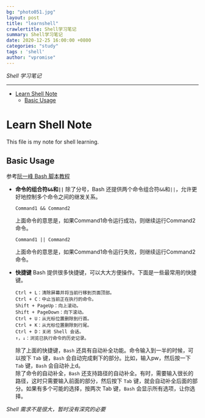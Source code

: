 ```yaml
---
bg: "photo051.jpg"
layout: post
title: "learnshell"
crawlertitle: Shell学习笔记
summary: Shell学习笔记
date: 2020-12-25 16:00:00 +0800
categories: "study"
tags : 'shell'
author: "vpromise"
---
```


*Shell 学习笔记*

---

- [Learn Shell Note](#learn-shell-note)
  - [Basic Usage](#basic-usage)

# Learn Shell Note

This file is my note for shell learning.

## Basic Usage

参考[阮一峰 Bash 脚本教程](https://wangdoc.com/bash/intro.html)

- **命令的组合符`&&`和`||`**
  除了分号，Bash 还提供两个命令组合符`&&`和`||`，允许更好地控制多个命令之间的继发关系。
  ```
  Command1 && Command2
  ```
  上面命令的意思是，如果Command1命令运行成功，则继续运行Command2命令。
  ```
  Command1 || Command2
  ```
  上面命令的意思是，如果Command1命令运行失败，则继续运行Command2命令。

- **快捷键**
  Bash 提供很多快捷键，可以大大方便操作。下面是一些最常用的快捷键。
  ```
  Ctrl + L：清除屏幕并将当前行移到页面顶部。
  Ctrl + C：中止当前正在执行的命令。
  Shift + PageUp：向上滚动。
  Shift + PageDown：向下滚动。
  Ctrl + U：从光标位置删除到行首。
  Ctrl + K：从光标位置删除到行尾。
  Ctrl + D：关闭 Shell 会话。
  ↑，↓：浏览已执行命令的历史记录。
  ```  
  除了上面的快捷键，`Bash` 还具有自动补全功能。命令输入到一半的时候，可以按下 `Tab` 键，`Bash` 会自动完成剩下的部分。比如，输入pw，然后按一下 `Tab` 键，`Bash` 会自动补上d。  
  除了命令的自动补全，`Bash` 还支持路径的自动补全。有时，需要输入很长的路径，这时只需要输入前面的部分，然后按下 `Tab` 键，就会自动补全后面的部分。如果有多个可能的选择，按两次 Tab 键，`Bash` 会显示所有选项，让你选择。

*Shell 需求不是很大，暂时没有深究的必要*